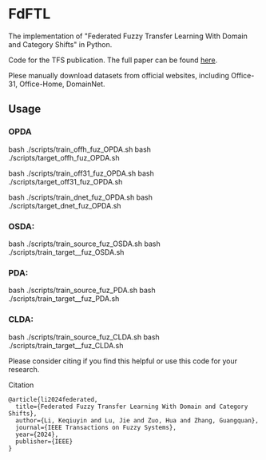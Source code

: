 # FdFTL
The implementation of "Federated Fuzzy Transfer Learning With Domain and Category Shifts" in Python. 

Code for the TFS publication. The full paper can be found [here](https://doi.org/10.1109/TFUZZ.2024.3459927). 

Plese manually download datasets from official websites, including Office-31, Office-Home, DomainNet.

## Usage
### OPDA
bash ./scripts/train_offh_fuz_OPDA.sh
bash ./scripts/target_offh_fuz_OPDA.sh 

bash ./scripts/train_off31_fuz_OPDA.sh
bash ./scripts/target_off31_fuz_OPDA.sh 

bash ./scripts/train_dnet_fuz_OPDA.sh
bash ./scripts/target_dnet_fuz_OPDA.sh 

### OSDA:
bash ./scripts/train_source_fuz_OSDA.sh
bash ./scripts/train_target__fuz_OSDA.sh 

### PDA:
bash ./scripts/train_source_fuz_PDA.sh
bash ./scripts/train_target__fuz_PDA.sh 

### CLDA:
bash ./scripts/train_source_fuz_CLDA.sh
bash ./scripts/train_target__fuz_CLDA.sh 


Please consider citing if you find this helpful or use this code for your research.

Citation
```
@article{li2024federated,
  title={Federated Fuzzy Transfer Learning With Domain and Category Shifts},
  author={Li, Keqiuyin and Lu, Jie and Zuo, Hua and Zhang, Guangquan},
  journal={IEEE Transactions on Fuzzy Systems},
  year={2024},
  publisher={IEEE}
}
